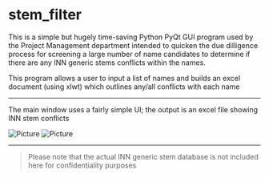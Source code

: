 # stem_filter

This is a simple but hugely time-saving Python PyQt GUI program used by the Project Management department intended to quicken the due dilligence process for screening a large number of name candidates to determine if there are any INN generic stems conflicts within the names.

This program allows a user to input a list of names and builds an excel document (using xlwt) which outlines any/all conflicts with each name

<hr>

The main window uses a fairly simple UI; the output is an excel file showing INN stem conflicts

![Picture](http://i.imgur.com/W2lk47m.png?3)  ![Picture](http://i.imgur.com/qS2zdJP.png?1)

<hr>

> Please note that the actual INN generic stem database is not included here for confidentiality purposes
